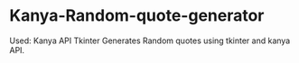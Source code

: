 # Kanya-Random-quote-generator
Used: 
   Kanya API
   Tkinter
Generates Random quotes using tkinter and kanya API.
